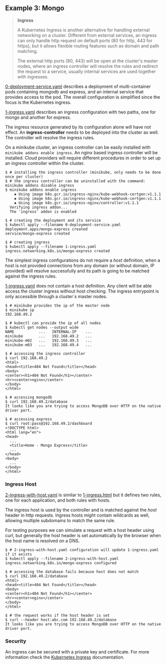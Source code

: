 ## Example 3: Mongo

> **Ingress**
>
> A Kubernetes Ingress is another alternative for handling external networking on a cluster. Different from external services, an ingress can only handle http request on default ports (80 for http, 443 for https), but it allows flexible routing features such as domain and path matching.
>
> The external http ports (80, 443) will be open at the cluster's master nodes, where an ingress controller will resolve the rules and redirect the request to a service, usually internal services are used together with ingresses.

[0-deployment-service.yaml](./0-configmap.yaml) describes a deployment of multi-container pods containing mongodb and express, and an internal service that provides access to the pod. The overall configuration is simplified since the focus is the Kubernetes ingress.

[1-ingress.yaml](./1-ingress.yaml) describes an ingress configuration with two paths, one for mongo and another for express.

The ingress resource generated by its configuration alone will have not effect. An **ingress-controller** needs to be deployed into the cluster as well. The controller will resolve the ingress rules.

On a minikube cluster, an ingress controller can be easily installed with `minikube addons enable ingress`. An nginx based ingress controller will be installed. Cloud providers will require different procedures in order to set up an ingress controller within the cluster.

```shell
$ # installing the ingress controller (minikube, only needs to be done once per cluster)
$ # the ingress controller can be uninstalled with the command: minikube addons disable ingress
$ minikube addons enable ingress
    ▪ Using image k8s.gcr.io/ingress-nginx/kube-webhook-certgen:v1.1.1
    ▪ Using image k8s.gcr.io/ingress-nginx/kube-webhook-certgen:v1.1.1
    ▪ Using image k8s.gcr.io/ingress-nginx/controller:v1.1.1
  Verifying ingress addon...
  The 'ingress' addon is enabled

$ # creating the deployment and its service
$ kubectl apply --filename 0-deployment-service.yaml
deployment.apps/mongo-express created
service/mongo-express created

$ # creating ingress
$ kubectl apply --filename 1-ingress.yaml
ingress.networking.k8s.io/mongo-express created
```

The simplest ingress configurations do not require a _host_ definition, when a host is not provided connections from any domain (or without domain, IP provided) will resolve successfully and its path is going to be matched against the ingress rules.

[1-ingress.yaml](./1-ingress.yaml) does not contain a host definition. Any client will be able access the cluster ingress without host checking. The ingress entrypoint is only accessible through a cluster`s master nodes.

```shell
$ # minikube provides the ip of the master node
$ minikube ip
192.168.49.2

$ # kubectl can provide the ip of all nodes
$ kubectl get nodes --output wide
NAME           ...   INTERNAL-IP    ...
minikube       ...   192.168.49.2   ...
minikube-m02   ...   192.168.49.3   ...
minikube-m03   ...   192.168.49.4   ...

$ # accessing the ingress controller
$ curl 192.168.49.2
<html>
<head><title>404 Not Found</title></head>
<body>
<center><h1>404 Not Found</h1></center>
<hr><center>nginx</center>
</body>
</html>

$ # accessing mongodb
$ curl 192.168.49.2/database
It looks like you are trying to access MongoDB over HTTP on the native driver port.

$ # accessing express
$ curl root:pass@192.168.49.2/dashboard
<!DOCTYPE html>
<html lang="en">
<head>
  ...
  <title>Home - Mongo Express</title>
  ...
</head>
<body>
  ...
</body>
</html>
```

### Ingress Host

[2-ingress-with-host.yaml](./2-ingress-with-host.yaml) is similar to [1-ingress.html](./1-ingress.yaml) but it defines two rules, one for each application, and both rules with hosts.

The ingress host is used by the controller and is matched against the _host_ header in http requests. Ingress hosts might contain wildcards as well, allowing multiple subdomains to match the same rule.

For testing purposes we can simulate a request with a host header using curl, but generally the host header is set automatically by the browser when the host name is resolved on a DNS.

```shell
$ # 2-ingress-with-host.yaml configuration will update 1-ingress.yaml if it exists
$ kubectl apply --filename 2-ingress-with-host.yaml
ingress.networking.k8s.io/mongo-express configured

$ # accessing the database fails because host does not match
$ curl 192.168.49.2/database
<html>
<head><title>404 Not Found</title></head>
<body>
<center><h1>404 Not Found</h1></center>
<hr><center>nginx</center>
</body>
</html>

$ # the request works if the host header is set
$ curl --header host:abc.com 192.168.49.2/database
It looks like you are trying to access MongoDB over HTTP on the native driver port.
```

### Security

An ingress can be secured with a private key and certificate. For more information check the [Kubernetes Ingress](https://kubernetes.io/docs/concepts/services-networking/ingress/) documentation.
